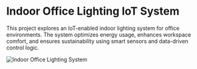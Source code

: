 # Indoor Office Lighting IoT System

This project explores an IoT-enabled indoor lighting system for office environments. The system optimizes energy usage, enhances workspace comfort, and ensures sustainability using smart sensors and data-driven control logic.

![Indoor Office Lighting System](https://files.slack.com/files-pri/T089N4A7VML-F08BA16NDPC/img_2136.jpg)

